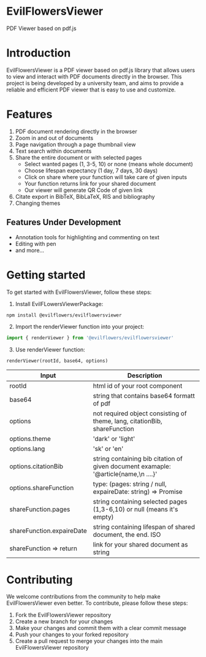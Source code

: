 # EvilFlowersViewer

PDF Viewer based on pdf.js

# Introduction

EvilFlowersViewer is a PDF viewer based on pdf.js library that allows users to view and interact with PDF documents directly in the browser. This project is being developed by a university team, and aims to provide a reliable and efficient PDF viewer that is easy to use and customize.

# Features

1. PDF document rendering directly in the browser
2. Zoom in and out of documents
3. Page navigation through a page thumbnail view
4. Text search within documents
5. Share the entire document or with selected pages
    - Select wanted pages (1, 3-5, 10) or none (means whole document)
    - Choose lifespan expectancy (1 day, 7 days, 30 days)
    - Click on share where your function will take care of given inputs
    - Your function returns link for your shared document
    - Our viewer will generate QR Code of given link
6. Citate export in BibTeX, BibLaTeX, RIS and bibliography 
7. Changing themes

## Features Under Development

- Annotation tools for highlighting and commenting on text
- Editing with pen
- and more...

# Getting started

To get started with EvilFlowersViewer, follow these steps:

1. Install EvilFLowersViewerPackage:

```bash
npm install @evilflowers/evilflowersviewer
```

2. Import the renderViewer function into your project:

```ts
import { renderViewer } from '@evilflowers/evilflowersviewer'
```

3. Use renderViewer function:

```tsx
renderViewer(rootId, base64, options)
```

| Input | Description |
| ------ | ------ |
| rootId | html id of your root component |
| base64 | string that contains base64 formatt of pdf |
| options | not required object consisting of theme, lang, citationBib, shareFunction |
| options.theme | 'dark' or 'light' |
| options.lang | 'sk' or 'en' |
| options.citationBib | string containing bib citation of given document examaple: '@article{name,\n ....}' |
| options.shareFunction | type: (pages: string / null, expaireDate: string) => Promise<string> |
| shareFunction.pages | string containing selected pages (1,3-6,10) or null (means it's empty) |
| shareFunction.expaireDate | string containing lifespan of shared document, the end. ISO |
| shareFunction => return | link for your shared document as string |



# Contributing

We welcome contributions from the community to help make EvilFlowersViewer even better. To contribute, please follow these steps:

1. Fork the EvilFlowersViewer repository
2. Create a new branch for your changes
3. Make your changes and commit them with a clear commit message
4. Push your changes to your forked repository
5. Create a pull request to merge your changes into the main EvilFlowersViewer repository
